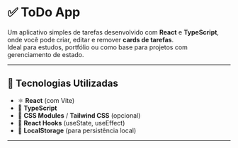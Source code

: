 # ✅ ToDo App

Um aplicativo simples de tarefas desenvolvido com **React** e **TypeScript**, onde você pode criar, editar e remover **cards de tarefas**.  
Ideal para estudos, portfólio ou como base para projetos com gerenciamento de estado.

---

## 🚀 Tecnologias Utilizadas

- ⚛️ **React** (com Vite)
- 🧠 **TypeScript**
- 🎨 **CSS Modules** / **Tailwind CSS** (opcional)
- 🔄 **React Hooks** (useState, useEffect)
- 💾 **LocalStorage** (para persistência local)

---
